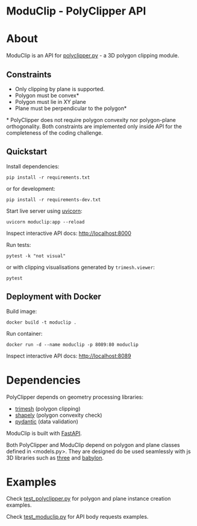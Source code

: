 # ModuClip - PolyClipper API #

# About #

ModuClip is an API for [polyclipper.py](polyclipper.py) - a 3D polygon clipping module.

## Constraints ##

- Only clipping by plane is supported.
- Polygon must be convex\*
- Polygon must lie in XY plane
- Plane must be perpendicular to the polygon\*

\* PolyClipper does not require polygon convexity nor polygon-plane orthogonality. 
Both constraints are implemented only inside API for the completeness of the coding challenge.

## Quickstart ##

Install dependencies:

``` shell
pip install -r requirements.txt
```

or for development:

``` shell
pip install -r requirements-dev.txt
```

Start live server using [uvicorn](https://www.uvicorn.org/):

``` shell
uvicorn moduclip:app --reload
```

Inspect interactive API docs: <http://localhost:8000>

Run tests:

``` shell
pytest -k "not visual"
```

or with clipping visualisations generated by `trimesh.viewer`:

``` shell
pytest
```

## Deployment with Docker ##

Build image:

``` shell
docker build -t moduclip .
```

Run container:

``` shell
docker run -d --name moduclip -p 8089:80 moduclip
```

Inspect interactive API docs: <http://localhost:8089>

# Dependencies #

PolyClipper depends on geometry processing libraries:

- [trimesh](https://trimsh.org/index.html) (polygon clipping)
- [shapely](https://shapely.readthedocs.io/en/stable/) (polygon convexity check)
- [pydantic](https://docs.pydantic.dev/) (data validation)

ModuClip is built with [FastAPI](https://fastapi.tiangolo.com/).

Both PolyClipper and ModuClip depend on polygon and plane classes defined in <models.py>.
They are designed do be used seamlessly with js 3D libraries such as
[three](https://threejs.org/) and [babylon](https://www.babylonjs.com/).

# Examples #

Check [test_polyclipper.py](test_polyclipper.py) for polygon and plane instance creation examples.

Check [test_moduclip.py](test_moduclip.py) for API body requests examples.


